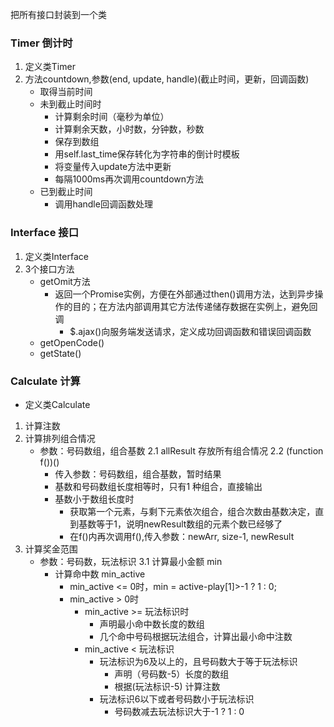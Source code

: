 把所有接口封装到一个类
### Timer 倒计时
1. 定义类Timer
2. 方法countdown,参数(end, update, handle)(截止时间，更新，回调函数)
	- 取得当前时间
	- 未到截止时间时
		- 计算剩余时间（毫秒为单位）
		- 计算剩余天数，小时数，分钟数，秒数
		- 保存到数组
		- 用self.last_time保存转化为字符串的倒计时模板
		- 将变量传入update方法中更新
		- 每隔1000ms再次调用countdown方法
	- 已到截止时间
		- 调用handle回调函数处理

### Interface 接口
1. 定义类Interface
2. 3个接口方法
	- getOmit方法
		- 返回一个Promise实例，方便在外部通过then()调用方法，达到异步操作的目的；在方法内部调用其它方法传递储存数据在实例上，避免回调
			- $.ajax()向服务端发送请求，定义成功回调函数和错误回调函数
	- getOpenCode()
	- getState()

### Calculate 计算
- 定义类Calculate
1. 计算注数
2. 计算排列组合情况
	- 参数：号码数组，组合基数
	2.1 allResult	存放所有组合情况
	2.2 (function f())()
		- 传入参数：号码数组，组合基数，暂时结果
		- 基数和号码数组长度相等时，只有1 种组合，直接输出
		- 基数小于数组长度时
			- 获取第一个元素，与剩下元素依次组合，组合次数由基数决定，直到基数等于1，说明newResult数组的元素个数已经够了
			- 在f()内再次调用f(),传入参数：newArr, size-1, newResult
3. 计算奖金范围
	- 参数：号码数，玩法标识
	3.1 计算最小金额 min
		- 计算命中数 min_active
			- min_active <= 0时，min =  active-play[1]>-1 ? 1 : 0;
			- min_active > 0时
				- min_active >= 玩法标识时
					- 声明最小命中数长度的数组
					- 几个命中号码根据玩法组合，计算出最小命中注数
				- min_active < 玩法标识
					- 玩法标识为6及以上的，且号码数大于等于玩法标识
						- 声明（号码数-5）长度的数组
						- 根据(玩法标识-5) 计算注数
					- 玩法标识6以下或者号码数小于玩法标识
						- 号码数减去玩法标识大于-1 ? 1 : 0
				

